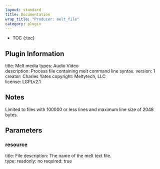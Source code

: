 ```yaml
---
layout: standard
title: Documentation
wrap_title: "Producer: melt_file"
category: plugin
---
```

* TOC
{:toc}

## Plugin Information

title: Melt
media types:
Audio  Video  
description: Process file containing melt command line syntax.
version: 1
creator: Charles Yates
copyright: Meltytech, LLC  
license: LGPLv2.1  

## Notes

Limited to files with 100000 or less lines and maximum line size of 2048 bytes.

## Parameters

### resource

title: File  description:
The name of the melt text file.  
type: 
readonly: no
required: true

